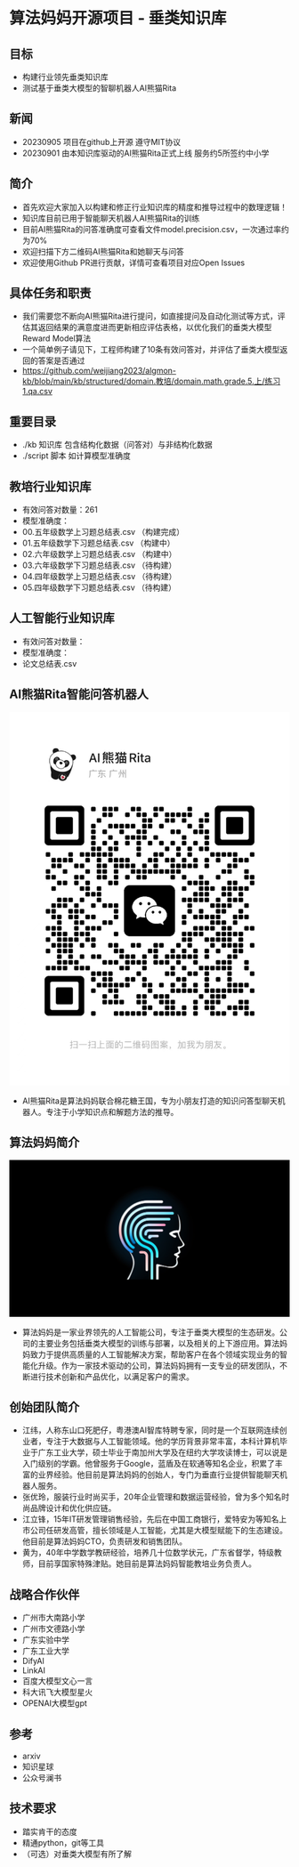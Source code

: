 # 算法妈妈开源项目 - 垂类知识库
## 目标
* 构建行业领先垂类知识库
* 测试基于垂类大模型的智聊机器人AI熊猫Rita

## 新闻
* 20230905 项目在github上开源 遵守MIT协议
* 20230901 由本知识库驱动的AI熊猫Rita正式上线 服务约5所签约中小学

## 简介
* 首先欢迎大家加入以构建和修正行业知识库的精度和推导过程中的数理逻辑！
* 知识库目前已用于智能聊天机器人AI熊猫Rita的训练
* 目前AI熊猫Rita的问答准确度可查看文件model.precision.csv，一次通过率约为70%
* 欢迎扫描下方二维码AI熊猫Rita和她聊天与问答
* 欢迎使用Github PR进行贡献，详情可查看项目对应Open Issues

## 具体任务和职责
* 我们需要您不断向AI熊猫Rita进行提问，如直接提问及自动化测试等方式，评估其返回结果的满意度进而更新相应评估表格，以优化我们的垂类大模型Reward Model算法
* 一个简单例子请见下，工程师构建了10条有效问答对，并评估了垂类大模型返回的答案是否通过
* https://github.com/weijiang2023/algmon-kb/blob/main/kb/structured/domain.教培/domain.math.grade.5.上/练习1.qa.csv

## 重要目录
* ./kb 知识库 包含结构化数据（问答对）与非结构化数据
* ./script 脚本 如计算模型准确度

## 教培行业知识库
* 有效问答对数量：261
* 模型准确度：
* 00.五年级数学上习题总结表.csv （构建完成）
* 01.五年级数学下习题总结表.csv （构建中）
* 02.六年级数学上习题总结表.csv （构建中）
* 03.六年级数学下习题总结表.csv （待构建）
* 04.四年级数学上习题总结表.csv （待构建）
* 05.四年级数学下习题总结表.csv （待构建）

## 人工智能行业知识库
* 有效问答对数量：
* 模型准确度：
* 论文总结表.csv

## AI熊猫Rita智能问答机器人
![](./algmon.core.product.02.png)
* AI熊猫Rita是算法妈妈联合棉花糖王国，专为小朋友打造的知识问答型聊天机器人。专注于小学知识点和解题方法的推导。

## 算法妈妈简介
![](./algmon.company.logo.png)
* 算法妈妈是一家业界领先的人工智能公司，专注于垂类大模型的生态研发。公司的主要业务包括垂类大模型的训练与部署，以及相关的上下游应用。算法妈妈致力于提供高质量的人工智能解决方案，帮助客户在各个领域实现业务的智能化升级。作为一家技术驱动的公司，算法妈妈拥有一支专业的研发团队，不断进行技术创新和产品优化，以满足客户的需求。

## 创始团队简介
* 江纬，人称东山口死肥仔，粤港澳AI智库特聘专家，同时是一个互联网连续创业者，专注于大数据与人工智能领域。他的学历背景非常丰富，本科计算机毕业于广东工业大学，硕士毕业于南加州大学及在纽约大学攻读博士，可以说是入门级别的学霸。他曾服务于Google，蓝盾及在软通等知名企业，积累了丰富的业界经验。他目前是算法妈妈的创始人，专门为垂直行业提供智能聊天机器人服务。
* 张优玲，服装行业时尚买手，20年企业管理和数据运营经验，曾为多个知名时尚品牌设计和优化供应链。
* 江立锋，15年IT研发管理销售经验，先后在中国工商银行，爱特安为等知名上市公司任研发高管，擅长领域是人工智能，尤其是大模型赋能下的生态建设。他目前是算法妈妈CTO，负责研发和销售团队。
* 黄为，40年中学数学教研经验，培养几十位数学状元，广东省督学，特级教师，目前享国家特殊津贴。她目前是算法妈妈智能教培业务负责人。

## 战略合作伙伴
* 广州市大南路小学
* 广州市文德路小学
* 广东实验中学
* 广东工业大学
* DifyAI
* LinkAI
* 百度大模型文心一言
* 科大讯飞大模型星火
* OPENAI大模型gpt

## 参考
* arxiv
* 知识星球
* 公众号澜书

## 技术要求
* 踏实肯干的态度
* 精通python，git等工具
* （可选）对垂类大模型有所了解